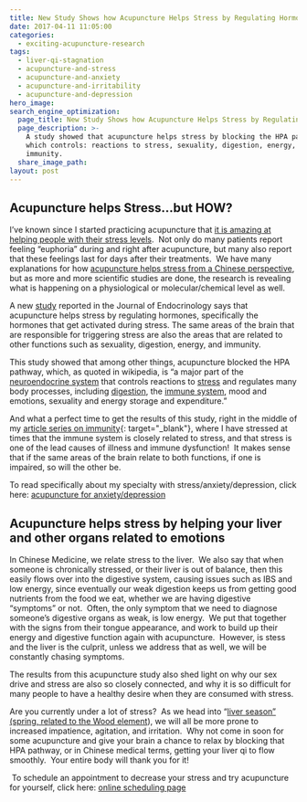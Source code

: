 ```yaml
---
title: New Study Shows how Acupuncture Helps Stress by Regulating Hormones
date: 2017-04-11 11:05:00
categories:
  - exciting-acupuncture-research
tags:
  - liver-qi-stagnation
  - acupuncture-and-stress
  - acupuncture-and-anxiety
  - acupuncture-and-irritability
  - acupuncture-and-depression
hero_image:
search_engine_optimization:
  page_title: New Study Shows how Acupuncture Helps Stress by Regulating Hormones
  page_description: >-
    A study showed that acupuncture helps stress by blocking the HPA pathway,
    which controls: reactions to stress, sexuality, digestion, energy, and
    immunity.
  share_image_path:
layout: post
---
```


## Acupuncture helps Stress…but HOW?

<div id="attachment_1458"><p>I&rsquo;ve known since I started practicing acupuncture that <a href="http://www.wisdomwaysacupuncture.com/acupuncture-conditions-treated/chronic-internal-medical-conditions/acupuncture-for-anxiety-depression/">it is amazing at helping people with their stress levels</a>.&nbsp; Not only do many patients report feeling &ldquo;euphoria&rdquo; during and right after acupuncture, but many also report that these feelings last for days after their treatments.&nbsp; We have many explanations for how <a href="http://www.wisdomwaysacupuncture.com/2010/02/25/acupuncture-helps-stress/">acupuncture helps stress from a Chinese perspective</a>, but as more and more scientific studies are done, the research is revealing what is happening on a physiological or molecular/chemical level as well.</p></div>

A new [study](http://topnews.net.nz/content/226835-acupuncture-reduces-stress-regulating-hormones "Study Acupuncture reduces stress by regulating hormones") reported in the Journal of Endocrinology says that acupuncture helps stress by regulating hormones, specifically the hormones that get activated during stress. The same areas of the brain that are responsible for triggering stress are also the areas that are related to other functions such as sexuality, digestion, energy, and immunity.

This study showed that among other things, acupuncture blocked the HPA pathway, which, as quoted in wikipedia, is “a major part of the [neuroendocrine system](http://en.wikipedia.org/wiki/Neuroendocrinology "Neuroendocrinology") that controls reactions to [stress](http://en.wikipedia.org/wiki/Stress_%28medicine%29 "Stress (medicine)") and regulates many body processes, including [digestion](http://en.wikipedia.org/wiki/Digestion "Digestion"), the [immune system](http://en.wikipedia.org/wiki/Immune_system "Immune system"), mood and emotions, sexuality and energy storage and expenditure.”

And what a perfect time to get the results of this study, right in the middle of my [article series on immunity](http://www.wisdomwaysacupuncture.com/2013/02/13/1408/ "Acupuncture for Immunity"){: target="_blank"}, where I have stressed at times that the immune system is closely related to stress, and that stress is one of the lead causes of illness and immune dysfunction!&nbsp; It makes sense that if the same areas of the brain relate to both functions, if one is impaired, so will the other be.

To read specifically about my specialty with stress/anxiety/depression, click here: [acupuncture for anxiety/depression](http://www.wisdomwaysacupuncture.com/acupuncture-conditions-treated/acupuncture-for-anxiety-depression/ "Acupuncture for Anxiety, Acupuncture for Depression")

## Acupuncture helps stress by helping your liver and other organs related to emotions

In Chinese Medicine, we relate stress to the liver.&nbsp; We also say that when someone is chronically stressed, or their liver is out of balance, then this easily flows over into the digestive system, causing issues such as IBS and low energy, since eventually our weak digestion keeps us from getting good nutrients from the food we eat, whether we are having digestive “symptoms” or not.&nbsp; Often, the only symptom that we need to diagnose someone’s digestive organs as weak, is low energy.&nbsp; We put that together with the signs from their tongue appearance, and work to build up their energy and digestive function again with acupuncture.&nbsp; However, is stess and the liver is the culprit, unless we address that as well, we will be constantly chasing symptoms.

The results from this acupuncture study also shed light on why our sex drive and stress are also so closely connected, and why it is so difficult for many people to have a healthy desire when they are consumed with stress.

Are you currently under a lot of stress?&nbsp; As we head into “[liver season” (spring, related to the Wood element](http://www.wisdomwaysacupuncture.com/2018/03/30/do-you-feel-the-wood-energy-rising-already-tips-for-staying-sane-as-we-switch-from-winter-to-spring/)), we will all be more prone to increased impatience, agitation, and irritation.&nbsp; Why not come in soon for some acupuncture and give your brain a chance to relax by blocking that HPA pathway, or in Chinese medical terms, getting your liver qi to flow smoothly.&nbsp; Your entire body will thank you for it!

&nbsp;To schedule an appointment to decrease your stress and try acupuncture for yourself, click here: [online scheduling page](http://www.wisdomwaysacupuncture.com/acupuncture-appointment-scheduling/ "Online Acupuncture Scheduling")

&nbsp;